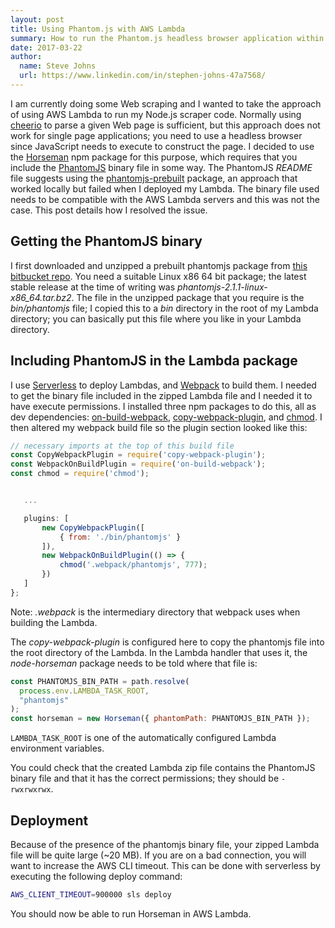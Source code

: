 ```yaml
---
layout: post
title: Using Phantom.js with AWS Lambda
summary: How to run the Phantom.js headless browser application within an AWS Lambda instance.
date: 2017-03-22
author:
  name: Steve Johns
  url: https://www.linkedin.com/in/stephen-johns-47a7568/
---
```


I am currently doing some Web scraping and I wanted to take the approach of using AWS Lambda to run my Node.js scraper code.
Normally using [cheerio](https://github.com/cheeriojs/cheerio) to parse a given Web page is sufficient, but this approach does not work for single page applications; you need to use a headless browser since JavaScript needs to execute to construct the page. I decided to use the [Horseman](https://github.com/johntitus/node-horseman) npm package for this purpose, which requires that you include the [PhantomJS](https://phantomjs.org/) binary file in some way. The PhantomJS _README_ file suggests using the [phantomjs-prebuilt](https://www.npmjs.com/package/phantomjs-prebuilt) package, an approach that worked locally but failed when I deployed my Lambda. The binary file used needs to be compatible with the AWS Lambda servers and this was not the case. This post details how I resolved the issue.

## Getting the PhantomJS binary

I first downloaded and unzipped a prebuilt phantomjs package from [this bitbucket repo](https://bitbucket.org/ariya/phantomjs/downloads/). You need a suitable Linux x86 64 bit package; the latest stable release at the time of writing was _phantomjs-2.1.1-linux-x86_64.tar.bz2_. The file in the unzipped package that you require is the _bin/phantomjs_ file; I copied this to a _bin_ directory in the root of my Lambda directory; you can basically put this file where you like in your Lambda directory.

## Including PhantomJS in the Lambda package

I use [Serverless](https://www.serverless.com/) to deploy Lambdas, and [Webpack](https://webpack.github.io/) to build them. I needed to get
the binary file included in the zipped Lambda file and I needed it to have execute permissions. I installed three npm packages to do this, all as dev dependencies: [on-build-webpack](https://www.npmjs.com/package/on-build-webpack), [copy-webpack-plugin](https://www.npmjs.com/package/copy-webpack-plugin), and [chmod](https://www.npmjs.com/package/chmod). I then altered my webpack build file so the plugin section looked like this:

```js
// necessary imports at the top of this build file
const CopyWebpackPlugin = require('copy-webpack-plugin');
const WebpackOnBuildPlugin = require('on-build-webpack');
const chmod = require('chmod');


   ...

   plugins: [
       new CopyWebpackPlugin([
           { from: './bin/phantomjs' }
       ]),
       new WebpackOnBuildPlugin(() => {
           chmod('.webpack/phantomjs', 777);
       })
   ]
};
```

Note: _.webpack_ is the intermediary directory that webpack uses when building the Lambda.

The _copy-webpack-plugin_ is configured here to copy the phantomjs file into the root directory of the Lambda. In the Lambda handler that uses it, the _node-horseman_ package needs to be told where that file is:

```js
const PHANTOMJS_BIN_PATH = path.resolve(
  process.env.LAMBDA_TASK_ROOT,
  "phantomjs"
);
const horseman = new Horseman({ phantomPath: PHANTOMJS_BIN_PATH });
```

`LAMBDA_TASK_ROOT` is one of the automatically configured Lambda environment variables.

You could check that the created Lambda zip file contains the PhantomJS binary file and that it has the correct permissions; they should be `-rwxrwxrwx`.

## Deployment

Because of the presence of the phantomjs binary file, your zipped Lambda file will be quite large (~20 MB). If you are on a bad connection, you will want to increase the AWS CLI timeout. This can be done with serverless by executing the following deploy command:

```bash
AWS_CLIENT_TIMEOUT=900000 sls deploy
```

You should now be able to run Horseman in AWS Lambda.
